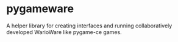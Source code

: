 # pygameware
A helper library for creating interfaces and running collaboratively developed WarioWare like pygame-ce games.
